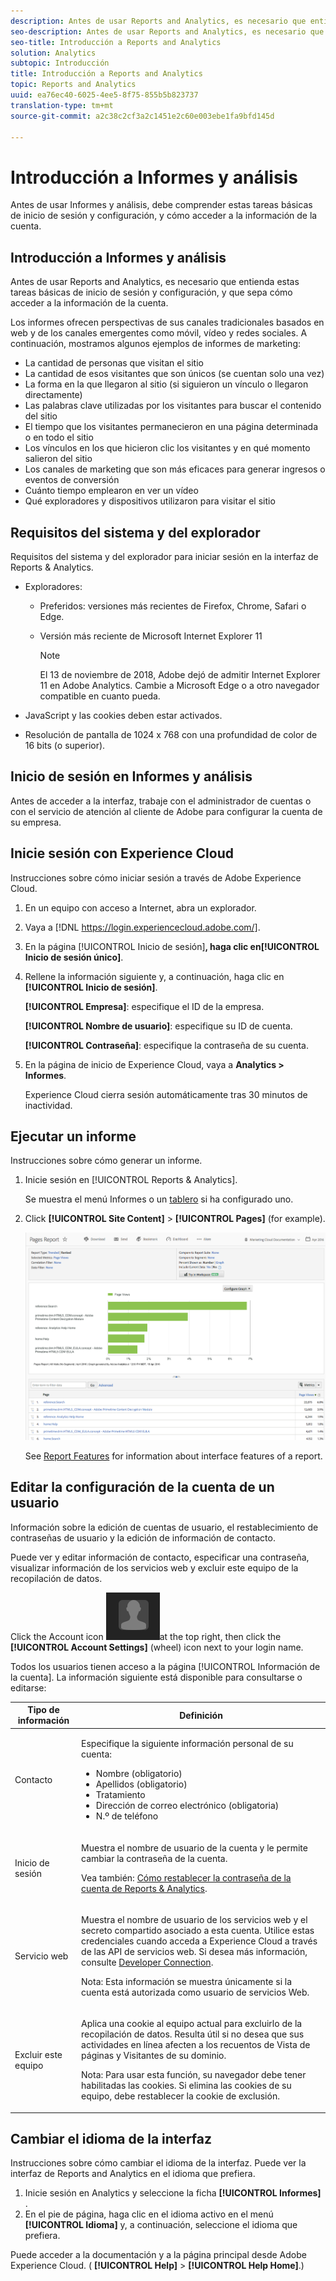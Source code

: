 ```yaml
---
description: Antes de usar Reports and Analytics, es necesario que entienda estas tareas básicas de inicio de sesión y configuración, y que sepa cómo acceder a la información de la cuenta.
seo-description: Antes de usar Reports and Analytics, es necesario que entienda estas tareas básicas de inicio de sesión y configuración, y que sepa cómo acceder a la información de la cuenta.
seo-title: Introducción a Reports and Analytics
solution: Analytics
subtopic: Introducción
title: Introducción a Reports and Analytics
topic: Reports and Analytics
uuid: ea76ec40-6025-4ee5-8f75-855b5b823737
translation-type: tm+mt
source-git-commit: a2c38c2cf3a2c1451e2c60e003ebe1fa9bfd145d

---
```



# Introducción a Informes y análisis

Antes de usar Informes y análisis, debe comprender estas tareas básicas de inicio de sesión y configuración, y cómo acceder a la información de la cuenta.

## Introducción a Informes y análisis

Antes de usar Reports and Analytics, es necesario que entienda estas tareas básicas de inicio de sesión y configuración, y que sepa cómo acceder a la información de la cuenta.

Los informes ofrecen perspectivas de sus canales tradicionales basados en web y de los canales emergentes como móvil, vídeo y redes sociales. A continuación, mostramos algunos ejemplos de informes de marketing:

* La cantidad de personas que visitan el sitio
* La cantidad de esos visitantes que son únicos (se cuentan solo una vez)
* La forma en la que llegaron al sitio (si siguieron un vínculo o llegaron directamente)
* Las palabras clave utilizadas por los visitantes para buscar el contenido del sitio
* El tiempo que los visitantes permanecieron en una página determinada o en todo el sitio
* Los vínculos en los que hicieron clic los visitantes y en qué momento salieron del sitio
* Los canales de marketing que son más eficaces para generar ingresos o eventos de conversión
* Cuánto tiempo emplearon en ver un vídeo
* Qué exploradores y dispositivos utilizaron para visitar el sitio

## Requisitos del sistema y del explorador

Requisitos del sistema y del explorador para iniciar sesión en la interfaz de Reports &amp; Analytics.

* Exploradores:

   * Preferidos: versiones más recientes de Firefox, Chrome, Safari o Edge.
   * Versión más reciente de Microsoft Internet Explorer 11

      >[!NOTE]
      >
      >El 13 de noviembre de 2018, Adobe dejó de admitir Internet Explorer 11 en Adobe Analytics. Cambie a Microsoft Edge o a otro navegador compatible en cuanto pueda.

* JavaScript y las cookies deben estar activados.
* Resolución de pantalla de 1024 x 768 con una profundidad de color de 16 bits (o superior).

## Inicio de sesión en Informes y análisis

Antes de acceder a la interfaz, trabaje con el administrador de cuentas o con el servicio de atención al cliente de Adobe para configurar la cuenta de su empresa.

## Inicie sesión con Experience Cloud

Instrucciones sobre cómo iniciar sesión a través de Adobe Experience Cloud.

1. En un equipo con acceso a Internet, abra un explorador.
1. Vaya a [!DNL https://login.experiencecloud.adobe.com/].
1. En la página [!UICONTROL Inicio de sesión]**, haga clic en[!UICONTROL Inicio de sesión único]**.
1. Rellene la información siguiente y, a continuación, haga clic en **[!UICONTROL Inicio de sesión]**.

   **[!UICONTROL Empresa]**: especifique el ID de la empresa.

   **[!UICONTROL Nombre de usuario]**: especifique su ID de cuenta.

   **[!UICONTROL Contraseña]**: especifique la contraseña de su cuenta.
1. En la página de inicio de Experience Cloud, vaya a **Analytics &gt; Informes**.

   Experience Cloud cierra sesión automáticamente tras 30 minutos de inactividad.

## Ejecutar un informe

Instrucciones sobre cómo generar un informe.

1. Inicie sesión en [!UICONTROL Reports &amp; Analytics].

   Se muestra el menú Informes o un [tablero](../../analyze/reports-analytics/dashboard.md#concept_8CD3ACA2830A4994A68A31D8773B57E0) si ha configurado uno.

1. Click **[!UICONTROL Site Content]** &gt; **[!UICONTROL Pages]** (for example).

   ![](assets/pages_report.png)

   See [Report Features](../../analyze/reports-analytics/overview/report-overview.md#concept_AEA3BBC8167040198E0FECEAB2E0A677) for information about interface features of a report.

## Editar la configuración de la cuenta de un usuario

Información sobre la edición de cuentas de usuario, el restablecimiento de contraseñas de usuario y la edición de información de contacto.

Puede ver y editar información de contacto, especificar una contraseña, visualizar información de los servicios web y excluir este equipo de la recopilación de datos.

Click the Account icon ![](assets/account.png)at the top right, then click the **[!UICONTROL Account Settings]** (wheel) icon next to your login name.

Todos los usuarios tienen acceso a la página [!UICONTROL Información de la cuenta]. La información siguiente está disponible para consultarse o editarse:

<table id="table_58F5D292485F45F9902B372E4E1E3103"> 
 <thead> 
  <tr> 
   <th colname="col1" class="entry"> Tipo de información </th> 
   <th colname="col2" class="entry"> Definición </th> 
  </tr> 
 </thead>
 <tbody> 
  <tr> 
   <td> <p>Contacto </p> </td> 
   <td> <p>Especifique la siguiente información personal de su cuenta: </p> 
    <ul id="ul_7925E35904EB47E3AC648FA80A09EF91"> 
     <li id="li_CDD8D7B73A1D4C78A41FF02BD0E5E788">Nombre (obligatorio) </li> 
     <li id="li_7255F50ABFFA4EE8A0A9D04F92BE432D">Apellidos (obligatorio) </li> 
     <li id="li_3DF6107291CC4D46AAA0E4A13D59128F">Tratamiento </li> 
     <li id="li_B5BE95E0FE594939A2D4C6680A6B8BDD">Dirección de correo electrónico (obligatoria) </li> 
     <li id="li_B764239241CE4F1CA74F77D796E7AB1D">N.º de teléfono </li> 
    </ul> </td> 
  </tr> 
  <tr> 
   <td> <p> Inicio de sesión </p> </td> 
   <td> <p>Muestra el nombre de usuario de la cuenta y le permite cambiar la contraseña de la cuenta. </p> <p>Vea también: <a href="https://helpx.adobe.com/analytics/kb/How-to-Reset-Report-and-analytics-password.html" format="html" scope="external">Cómo restablecer la contraseña de la cuenta de Reports &amp; Analytics</a>. </p> </td> 
  </tr> 
  <tr> 
   <td> <p>Servicio web </p> </td> 
   <td> <p>Muestra el nombre de usuario de los servicios web y el secreto compartido asociado a esta cuenta. Utilice estas credenciales cuando acceda a Experience Cloud a través de las API de servicios web. Si desea más información, consulte <a href="https://marketing.adobe.com/developer" scope="external" format="https">Developer Connection</a>. </p> <p> <p>Nota: Esta información se muestra únicamente si la cuenta está autorizada como usuario de servicios Web. </p> </p> </td> 
  </tr> 
  <tr> 
   <td> <p> Excluir este equipo </p> </td> 
   <td> <p>Aplica una cookie al equipo actual para excluirlo de la recopilación de datos. Resulta útil si no desea que sus actividades en línea afecten a los recuentos de Vista de páginas y Visitantes de su dominio. </p> <p> <p>Nota: Para usar esta función, su navegador debe tener habilitadas las cookies. Si elimina las cookies de su equipo, debe restablecer la cookie de exclusión. </p> </p> </td> 
  </tr> 
 </tbody> 
</table>

## Cambiar el idioma de la interfaz

Instrucciones sobre cómo cambiar el idioma de la interfaz. Puede ver la interfaz de Reports and Analytics en el idioma que prefiera.

1. Inicie sesión en Analytics y seleccione la ficha **[!UICONTROL Informes]** .
1. En el pie de página, haga clic en el idioma activo en el menú **[!UICONTROL Idioma]** y, a continuación, seleccione el idioma que prefiera.

Puede acceder a la documentación y a la página principal desde Adobe Experience Cloud. ( **[!UICONTROL Help]** &gt; **[!UICONTROL Help Home]**.)
